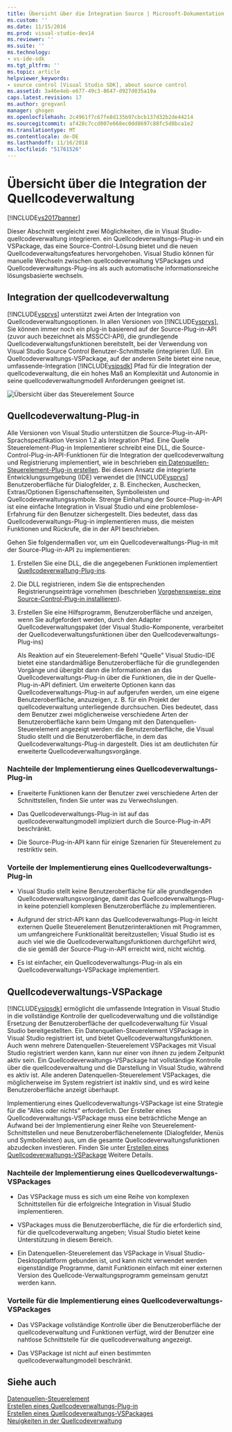 ```yaml
---
title: Übersicht über die Integration Source | Microsoft-Dokumentation
ms.custom: ''
ms.date: 11/15/2016
ms.prod: visual-studio-dev14
ms.reviewer: ''
ms.suite: ''
ms.technology:
- vs-ide-sdk
ms.tgt_pltfrm: ''
ms.topic: article
helpviewer_keywords:
- source control [Visual Studio SDK], about source control
ms.assetid: 3a46e4eb-e677-49c3-8647-d927d035a19a
caps.latest.revision: 17
ms.author: gregvanl
manager: ghogen
ms.openlocfilehash: 2c4961f7c67fe8d135b97cbcb137d32b2de44214
ms.sourcegitcommit: af428c7ccd007e668ec0dd8697c88fc5d8bca1e2
ms.translationtype: MT
ms.contentlocale: de-DE
ms.lasthandoff: 11/16/2018
ms.locfileid: "51761526"
---
```

# <a name="source-control-integration-overview"></a>Übersicht über die Integration der Quellcodeverwaltung
[!INCLUDE[vs2017banner](../../includes/vs2017banner.md)]

Dieser Abschnitt vergleicht zwei Möglichkeiten, die in Visual Studio-quellcodeverwaltung integrieren. ein Quellcodeverwaltungs-Plug-in und ein VSPackage, das eine Source-Control-Lösung bietet und die neuen Quellcodeverwaltungsfeatures hervorgehoben. Visual Studio können für manuelle Wechseln zwischen quellcodeverwaltung VSPackages und Quellcodeverwaltungs-Plug-ins als auch automatische informationsreiche lösungsbasierte wechseln.  
  
## <a name="source-control-integration"></a>Integration der quellcodeverwaltung  
 [!INCLUDE[vsprvs](../../includes/vsprvs-md.md)] unterstützt zwei Arten der Integration von Quellcodeverwaltungsoptionen. In allen Versionen von [!INCLUDE[vsprvs](../../includes/vsprvs-md.md)], Sie können immer noch ein plug-in basierend auf der Source-Plug-in-API (zuvor auch bezeichnet als MSSCCI-API), die grundlegende Quellcodeverwaltungsfunktionen bereitstellt, bei der Verwendung von Visual Studio Source Control Benutzer-Schnittstelle (integrieren (UI). Ein Quellcodeverwaltungs-VSPackage, auf der anderen Seite bietet eine neue, umfassende-Integration [!INCLUDE[vsipsdk](../../includes/vsipsdk-md.md)] Pfad für die Integration der quellcodeverwaltung, die ein hohes Maß an Komplexität und Autonomie in seine quellcodeverwaltungmodell Anforderungen geeignet ist.  
  
 ![Übersicht über das Steuerelement Source](../../extensibility/internals/media/sourcectnrloverview.gif "SourceCtnrlOverview")  
  
## <a name="source-control-plug-in"></a>Quellcodeverwaltung-Plug-in  
 Alle Versionen von Visual Studio unterstützen die Source-Plug-in-API-Sprachspezifikation Version 1.2 als Integration Pfad. Eine Quelle Steuerelement-Plug-in Implementierer schreibt eine DLL, die Source-Control-Plug-in-API-Funktionen für die Integration der quellcodeverwaltung und Registrierung implementiert, wie in beschrieben [ein Datenquellen-Steuerelement-Plug-in erstellen](../../extensibility/internals/creating-a-source-control-plug-in.md). Bei diesem Ansatz die integrierte Entwicklungsumgebung (IDE) verwendet die [!INCLUDE[vsprvs](../../includes/vsprvs-md.md)] Benutzeroberfläche für Dialogfelder, z. B. Einchecken, Auschecken, Extras/Optionen Eigenschaftenseiten, Symbolleisten und Quellcodeverwaltungssymbole. Strenge Einhaltung der Source-Plug-in-API ist eine einfache Integration in Visual Studio und eine problemlose-Erfahrung für den Benutzer sichergestellt. Dies bedeutet, dass das Quellcodeverwaltungs-Plug-in implementieren muss, die meisten Funktionen und Rückrufe, die in der API beschrieben.  
  
 Gehen Sie folgendermaßen vor, um ein Quellcodeverwaltungs-Plug-in mit der Source-Plug-in-API zu implementieren:  
  
1. Erstellen Sie eine DLL, die die angegebenen Funktionen implementiert [Quellcodeverwaltung-Plug-ins](../../extensibility/source-control-plug-ins.md).  
  
2. Die DLL registrieren, indem Sie die entsprechenden Registrierungseinträge vornehmen (beschrieben [Vorgehensweise: eine Source-Control-Plug-in installieren](../../extensibility/internals/how-to-install-a-source-control-plug-in.md)).  
  
3. Erstellen Sie eine Hilfsprogramm, Benutzeroberfläche und anzeigen, wenn Sie aufgefordert werden, durch den Adapter Quellcodeverwaltungspaket (der Visual Studio-Komponente, verarbeitet der Quellcodeverwaltungsfunktionen über den Quellcodeverwaltungs-Plug-ins)  
  
   Als Reaktion auf ein Steuerelement-Befehl "Quelle" Visual Studio-IDE bietet eine standardmäßige Benutzeroberfläche für die grundlegenden Vorgänge und übergibt dann die Informationen an das Quellcodeverwaltungs-Plug-in über die Funktionen, die in der Quelle-Plug-in-API definiert. Um erweiterte Optionen kann das Quellcodeverwaltungs-Plug-in auf aufgerufen werden, um eine eigene Benutzeroberfläche, anzuzeigen, z. B. für ein Projekt der quellcodeverwaltung unterliegende durchsuchen. Dies bedeutet, dass dem Benutzer zwei möglicherweise verschiedene Arten der Benutzeroberfläche kann beim Umgang mit den Datenquellen-Steuerelement angezeigt werden: die Benutzeroberfläche, die Visual Studio stellt und die Benutzeroberfläche, in dem das Quellcodeverwaltungs-Plug-in dargestellt. Dies ist am deutlichsten für erweiterte Quellcodeverwaltungsvorgänge.  
  
### <a name="drawbacks-to-implementing-a-source-control-plug-in"></a>Nachteile der Implementierung eines Quellcodeverwaltungs-Plug-in  
  
-   Erweiterte Funktionen kann der Benutzer zwei verschiedene Arten der Schnittstellen, finden Sie unter was zu Verwechslungen.  
  
-   Das Quellcodeverwaltungs-Plug-in ist auf das quellcodeverwaltungmodell impliziert durch die Source-Plug-in-API beschränkt.  
  
-   Die Source-Plug-in-API kann für einige Szenarien für Steuerelement zu restriktiv sein.  
  
### <a name="advantages-to-implementing-a-source-control-plug-in"></a>Vorteile der Implementierung eines Quellcodeverwaltungs-Plug-in  
  
-   Visual Studio stellt keine Benutzeroberfläche für alle grundlegenden Quellcodeverwaltungsvorgänge, damit das Quellcodeverwaltungs-Plug-in keine potenziell komplexen Benutzeroberfläche zu implementieren.  
  
-   Aufgrund der strict-API kann das Quellcodeverwaltungs-Plug-in leicht externen Quelle Steuerelement Benutzerinteraktionen mit Programmen, um umfangreichere Funktionalität bereitzustellen; Visual Studio ist es auch viel wie die Quellcodeverwaltungsfunktionen durchgeführt wird, die sie gemäß der Source-Plug-in-API erreicht wird, nicht wichtig.  
  
-   Es ist einfacher, ein Quellcodeverwaltungs-Plug-in als ein Quellcodeverwaltungs-VSPackage implementiert.  
  
## <a name="source-control-vspackage"></a>Quellcodeverwaltungs-VSPackage  
 [!INCLUDE[vsipsdk](../../includes/vsipsdk-md.md)] ermöglicht die umfassende Integration in Visual Studio in die vollständige Kontrolle der quellcodeverwaltung und die vollständige Ersetzung der Benutzeroberfläche der quellcodeverwaltung für Visual Studio bereitgestellten. Ein Datenquellen-Steuerelement VSPackage in Visual Studio registriert ist, und bietet Quellcodeverwaltungsfunktionen. Auch wenn mehrere Datenquellen-Steuerelement VSPackages mit Visual Studio registriert werden kann, kann nur einer von ihnen zu jedem Zeitpunkt aktiv sein. Ein Quellcodeverwaltungs-VSPackage hat vollständige Kontrolle über die quellcodeverwaltung und die Darstellung in Visual Studio, während es aktiv ist. Alle anderen Datenquellen-Steuerelement VSPackages, die möglicherweise im System registriert ist inaktiv sind, und es wird keine Benutzeroberfläche anzeigt überhaupt.  
  
 Implementierung eines Quellcodeverwaltungs-VSPackage ist eine Strategie für die "Alles oder nichts" erforderlich. Der Ersteller eines Quellcodeverwaltungs-VSPackage muss eine beträchtliche Menge an Aufwand bei der Implementierung einer Reihe von Steuerelement-Schnittstellen und neue Benutzeroberflächenelemente (Dialogfelder, Menüs und Symbolleisten) aus, um die gesamte Quellcodeverwaltungsfunktionen abzudecken investieren. Finden Sie unter [Erstellen eines Quellcodeverwaltungs-VSPackage](../../extensibility/internals/creating-a-source-control-vspackage.md) Weitere Details.  
  
### <a name="drawbacks-to-implementing-a-source-control-vspackage"></a>Nachteile der Implementierung eines Quellcodeverwaltungs-VSPackages  
  
-   Das VSPackage muss es sich um eine Reihe von komplexen Schnittstellen für die erfolgreiche Integration in Visual Studio implementieren.  
  
-   VSPackages muss die Benutzeroberfläche, die für die erforderlich sind, für die quellcodeverwaltung angeben; Visual Studio bietet keine Unterstützung in diesem Bereich.  
  
-   Ein Datenquellen-Steuerelement das VSPackage in Visual Studio-Desktopplattform gebunden ist, und kann nicht verwendet werden eigenständige Programme, damit Funktionen einfach mit einer externen Version des Quellcode-Verwaltungsprogramm gemeinsam genutzt werden kann.  
  
### <a name="advantages-to-implementing-a-source-control-vspackage"></a>Vorteile für die Implementierung eines Quellcodeverwaltungs-VSPackages  
  
-   Das VSPackage vollständige Kontrolle über die Benutzeroberfläche der quellcodeverwaltung und Funktionen verfügt, wird der Benutzer eine nahtlose Schnittstelle für die quellcodeverwaltung angezeigt.  
  
-   Das VSPackage ist nicht auf einen bestimmten quellcodeverwaltungmodell beschränkt.  
  
## <a name="see-also"></a>Siehe auch  
 [Datenquellen-Steuerelement](../../extensibility/internals/source-control.md)   
 [Erstellen eines Quellcodeverwaltungs-Plug-in](../../extensibility/internals/creating-a-source-control-plug-in.md)   
 [Erstellen eines Quellcodeverwaltungs-VSPackages](../../extensibility/internals/creating-a-source-control-vspackage.md)   
 [Neuigkeiten in der Quellcodeverwaltung](../../extensibility/internals/what-s-new-in-source-control.md)

